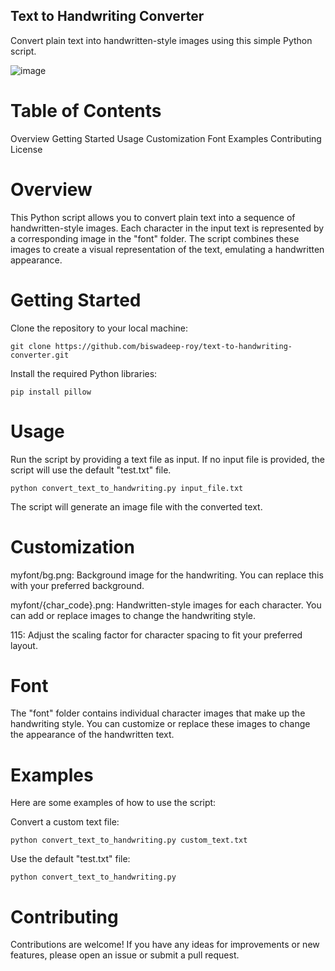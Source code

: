 ## Text to Handwriting Converter

Convert plain text into handwritten-style images using this simple Python script.

![image](https://github.com/biswadeep-roy/Text-to-Handwriting-Converter/assets/74821633/325628f4-07cc-4a1e-b3ad-65f868ab5514)



# Table of Contents

Overview
Getting Started
Usage
Customization
Font
Examples
Contributing
License

# Overview

This Python script allows you to convert plain text into a sequence of handwritten-style images. Each character in the input text is represented by a corresponding image in the "font" folder. The script combines these images to create a visual representation of the text, emulating a handwritten appearance.

# Getting Started

Clone the repository to your local machine:

``git clone https://github.com/biswadeep-roy/text-to-handwriting-converter.git
``

Install the required Python libraries:

``pip install pillow
``

# Usage

Run the script by providing a text file as input. If no input file is provided, the script will use the default "test.txt" file.

``python convert_text_to_handwriting.py input_file.txt
``

The script will generate an image file with the converted text.

# Customization

myfont/bg.png: Background image for the handwriting. You can replace this with your preferred background.

myfont/{char_code}.png: Handwritten-style images for each character. You can add or replace images to change the handwriting style.

115: Adjust the scaling factor for character spacing to fit your preferred layout.


# Font

The "font" folder contains individual character images that make up the handwriting style. You can customize or replace these images to change the appearance of the handwritten text.


# Examples

Here are some examples of how to use the script:

Convert a custom text file:

``python convert_text_to_handwriting.py custom_text.txt
``

Use the default "test.txt" file:

``python convert_text_to_handwriting.py
``
 
# Contributing

Contributions are welcome! If you have any ideas for improvements or new features, please open an issue or submit a pull request.
